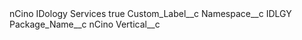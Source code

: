 <?xml version="1.0" encoding="UTF-8"?>
<CustomMetadata xmlns="http://soap.sforce.com/2006/04/metadata" xmlns:xsi="http://www.w3.org/2001/XMLSchema-instance" xmlns:xsd="http://www.w3.org/2001/XMLSchema">
    <label>nCino IDology Services</label>
    <protected>true</protected>
    <values>
        <field>Custom_Label__c</field>
        <value xsi:nil="true"/>
    </values>
    <values>
        <field>Namespace__c</field>
        <value xsi:type="xsd:string">IDLGY</value>
    </values>
    <values>
        <field>Package_Name__c</field>
        <value xsi:type="xsd:string">nCino</value>
    </values>
    <values>
        <field>Vertical__c</field>
        <value xsi:nil="true"/>
    </values>
</CustomMetadata>
